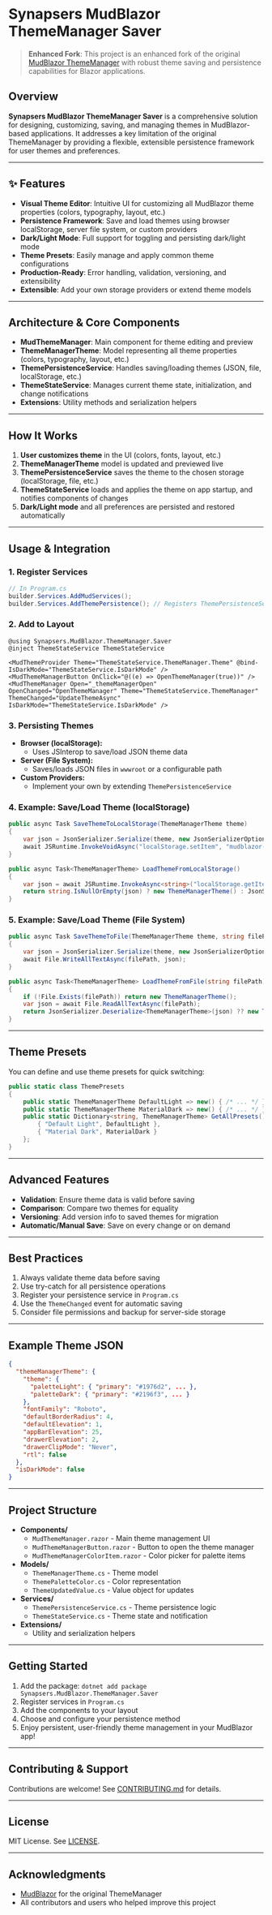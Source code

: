 # Synapsers MudBlazor ThemeManager Saver

> **Enhanced Fork**: This project is an enhanced fork of the original [MudBlazor ThemeManager](https://github.com/MudBlazor/ThemeManager) with robust theme saving and persistence capabilities for Blazor applications.

## Overview

**Synapsers MudBlazor ThemeManager Saver** is a comprehensive solution for designing, customizing, saving, and managing themes in MudBlazor-based applications. It addresses a key limitation of the original ThemeManager by providing a flexible, extensible persistence framework for user themes and preferences.

---

## ✨ Features

- **Visual Theme Editor**: Intuitive UI for customizing all MudBlazor theme properties (colors, typography, layout, etc.)
- **Persistence Framework**: Save and load themes using browser localStorage, server file system, or custom providers
- **Dark/Light Mode**: Full support for toggling and persisting dark/light mode
- **Theme Presets**: Easily manage and apply common theme configurations
- **Production-Ready**: Error handling, validation, versioning, and extensibility
- **Extensible**: Add your own storage providers or extend theme models

---

## Architecture & Core Components

- **MudThemeManager**: Main component for theme editing and preview
- **ThemeManagerTheme**: Model representing all theme properties (colors, typography, layout, etc.)
- **ThemePersistenceService**: Handles saving/loading themes (JSON, file, localStorage, etc.)
- **ThemeStateService**: Manages current theme state, initialization, and change notifications
- **Extensions**: Utility methods and serialization helpers

---

## How It Works

1. **User customizes theme** in the UI (colors, fonts, layout, etc.)
2. **ThemeManagerTheme** model is updated and previewed live
3. **ThemePersistenceService** saves the theme to the chosen storage (localStorage, file, etc.)
4. **ThemeStateService** loads and applies the theme on app startup, and notifies components of changes
5. **Dark/Light mode** and all preferences are persisted and restored automatically

---

## Usage & Integration

### 1. Register Services

```csharp
// In Program.cs
builder.Services.AddMudServices();
builder.Services.AddThemePersistence(); // Registers ThemePersistenceService and ThemeStateService
```

### 2. Add to Layout

```razor
@using Synapsers.MudBlazor.ThemeManager.Saver
@inject ThemeStateService ThemeStateService

<MudThemeProvider Theme="ThemeStateService.ThemeManager.Theme" @bind-IsDarkMode="ThemeStateService.IsDarkMode" />
<MudThemeManagerButton OnClick="@((e) => OpenThemeManager(true))" />
<MudThemeManager Open="_themeManagerOpen" OpenChanged="OpenThemeManager" Theme="ThemeStateService.ThemeManager" ThemeChanged="UpdateThemeAsync" IsDarkMode="ThemeStateService.IsDarkMode" />
```

### 3. Persisting Themes

- **Browser (localStorage):**
  - Uses JSInterop to save/load JSON theme data
- **Server (File System):**
  - Saves/loads JSON files in `wwwroot` or a configurable path
- **Custom Providers:**
  - Implement your own by extending `ThemePersistenceService`

### 4. Example: Save/Load Theme (localStorage)

```csharp
public async Task SaveThemeToLocalStorage(ThemeManagerTheme theme)
{
    var json = JsonSerializer.Serialize(theme, new JsonSerializerOptions { WriteIndented = true });
    await JSRuntime.InvokeVoidAsync("localStorage.setItem", "mudblazor-theme", json);
}

public async Task<ThemeManagerTheme> LoadThemeFromLocalStorage()
{
    var json = await JSRuntime.InvokeAsync<string>("localStorage.getItem", "mudblazor-theme");
    return string.IsNullOrEmpty(json) ? new ThemeManagerTheme() : JsonSerializer.Deserialize<ThemeManagerTheme>(json);
}
```

### 5. Example: Save/Load Theme (File System)

```csharp
public async Task SaveThemeToFile(ThemeManagerTheme theme, string filePath)
{
    var json = JsonSerializer.Serialize(theme, new JsonSerializerOptions { WriteIndented = true });
    await File.WriteAllTextAsync(filePath, json);
}

public async Task<ThemeManagerTheme> LoadThemeFromFile(string filePath)
{
    if (!File.Exists(filePath)) return new ThemeManagerTheme();
    var json = await File.ReadAllTextAsync(filePath);
    return JsonSerializer.Deserialize<ThemeManagerTheme>(json) ?? new ThemeManagerTheme();
}
```

---

## Theme Presets

You can define and use theme presets for quick switching:

```csharp
public static class ThemePresets
{
    public static ThemeManagerTheme DefaultLight => new() { /* ... */ };
    public static ThemeManagerTheme MaterialDark => new() { /* ... */ };
    public static Dictionary<string, ThemeManagerTheme> GetAllPresets() => new() {
        { "Default Light", DefaultLight },
        { "Material Dark", MaterialDark }
    };
}
```

---

## Advanced Features

- **Validation**: Ensure theme data is valid before saving
- **Comparison**: Compare two themes for equality
- **Versioning**: Add version info to saved themes for migration
- **Automatic/Manual Save**: Save on every change or on demand

---

## Best Practices

1. Always validate theme data before saving
2. Use try-catch for all persistence operations
3. Register your persistence service in `Program.cs`
4. Use the `ThemeChanged` event for automatic saving
5. Consider file permissions and backup for server-side storage

---

## Example Theme JSON

```json
{
  "themeManagerTheme": {
    "theme": {
      "paletteLight": { "primary": "#1976d2", ... },
      "paletteDark": { "primary": "#2196f3", ... }
    },
    "fontFamily": "Roboto",
    "defaultBorderRadius": 4,
    "defaultElevation": 1,
    "appBarElevation": 25,
    "drawerElevation": 2,
    "drawerClipMode": "Never",
    "rtl": false
  },
  "isDarkMode": false
}
```

---

## Project Structure

- **Components/**
  - `MudThemeManager.razor` - Main theme management UI
  - `MudThemeManagerButton.razor` - Button to open the theme manager
  - `MudThemeManagerColorItem.razor` - Color picker for palette items
- **Models/**
  - `ThemeManagerTheme.cs` - Theme model
  - `ThemePaletteColor.cs` - Color representation
  - `ThemeUpdatedValue.cs` - Value object for updates
- **Services/**
  - `ThemePersistenceService.cs` - Theme persistence logic
  - `ThemeStateService.cs` - Theme state and notification
- **Extensions/**
  - Utility and serialization helpers

---

## Getting Started

1. Add the package: `dotnet add package Synapsers.MudBlazor.ThemeManager.Saver`
2. Register services in `Program.cs`
3. Add the components to your layout
4. Choose and configure your persistence method
5. Enjoy persistent, user-friendly theme management in your MudBlazor app!

---

## Contributing & Support

Contributions are welcome! See [CONTRIBUTING.md](../../CONTRIBUTING.md) for details.

---

## License

MIT License. See [LICENSE](../../LICENSE).

---

## Acknowledgments

- [MudBlazor](https://mudblazor.com/) for the original ThemeManager
- All contributors and users who helped improve this project




